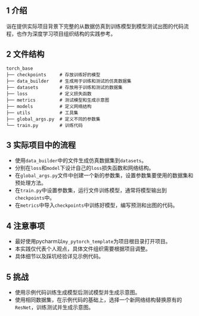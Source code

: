 ## 1 介绍
诣在提供实际项目背景下完整的从数据仿真到训练模型到模型测试出图的代码流程，也作为深度学习项目组织结构的实践参考。

## 2 文件结构
```
torch_base 
├── checkpoints     # 存放训练好的模型
├── data_builder    # 生成用于训练和测试的仿真数据集
├── datasets        # 存放用于训练和测试的数据集
├── loss            # 定义损失函数
├── metrics         # 测试模型和生成示意图
├── models          # 定义网络结构
├── utils           # 工具集
├── global_args.py  # 定义不同的参数集
└── train.py        # 训练代码 
```

## 3 实际项目中的流程
* 使用```data_builder```中的文件生成仿真数据集到```datasets```。
* 分别在```loss```和```model```下设计自己的```loss```损失函数和网络结构。
* 在```global_args.py```文件中创建一个新的参数集，设置参数集要使用的数据集和预处理方法。
* 在```train.py```中设置参数集，运行文件训练模型，通常将模型输出到```checkpoints```中。
* 在```metrics```中导入```checkpoints```中训练好模型，编写预测和出图的代码。

## 4 注意事项
* 最好使用pycharm以```my_pytorch_template```为项目根目录打开项目。
* 本实践仅代表个人观点，具体文件组织需要根据项目调整。
* 具体细节以及踩坑经验详见示例代码。

## 5 挑战
* 使用示例代码训练生成模型后测试模型并生成示意图。
* 使用相同数据集，在示例代码的基础上，选择一个新网络结构替换原有的```ResNet```，训练测试并生成示意图。